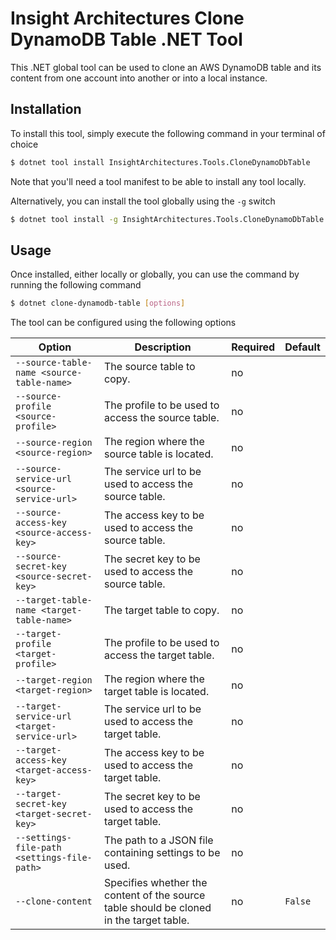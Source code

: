# Insight Architectures Clone DynamoDB Table .NET Tool

This .NET global tool can be used to clone an AWS DynamoDB table and its content from one account into another or into a local instance.

## Installation

To install this tool, simply execute the following command in your terminal of choice

```sh
$ dotnet tool install InsightArchitectures.Tools.CloneDynamoDbTable
```

Note that you'll need a tool manifest to be able to install any tool locally.

Alternatively, you can install the tool globally using the `-g` switch

```sh
$ dotnet tool install -g InsightArchitectures.Tools.CloneDynamoDbTable
```

## Usage

Once installed, either locally or globally, you can use the command by running the following command

```sh
$ dotnet clone-dynamodb-table [options]
```

The tool can be configured using the following options

|Option|Description|Required|Default|
|-|-|-|-|
|`--source-table-name <source-table-name>`|The source table to copy.|no||
|`--source-profile <source-profile>`|The profile to be used to access the source table.|no||
|`--source-region <source-region>`|The region where the source table is located.|no||
|`--source-service-url <source-service-url>`|The service url to be used to access the source table.|no||
|`--source-access-key <source-access-key>`|The access key to be used to access the source table.|no||
|`--source-secret-key <source-secret-key>`|The secret key to be used to access the source table.|no||
|`--target-table-name <target-table-name>`|The target table to copy.|no||
|`--target-profile <target-profile>`|The profile to be used to access the target table.|no||
|`--target-region <target-region>`|The region where the target table is located.|no||
|`--target-service-url <target-service-url>`|The service url to be used to access the target table.|no||
|`--target-access-key <target-access-key>`|The access key to be used to access the target table.|no||
|`--target-secret-key <target-secret-key>`|The secret key to be used to access the target table.|no||
|`--settings-file-path <settings-file-path>`|The path to a JSON file containing settings to be used.|no||
|`--clone-content`|Specifies whether the content of the source table should be cloned in the target table.|no|`False`|
